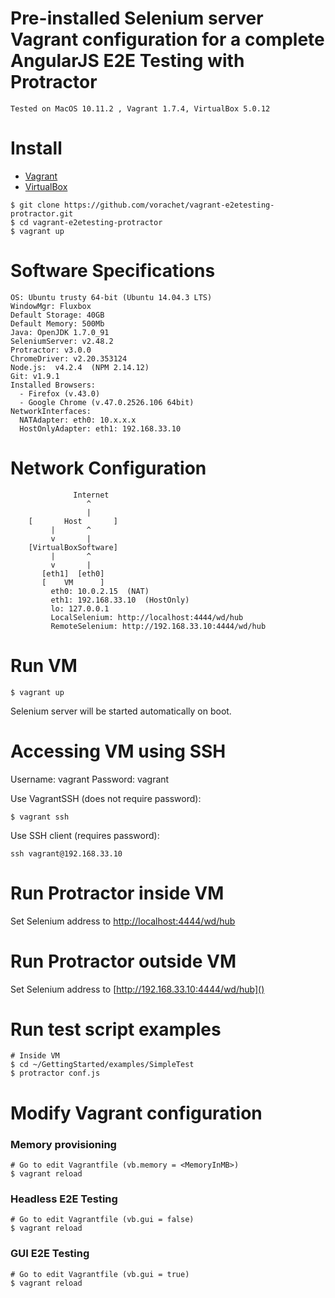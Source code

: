 # Pre-installed Selenium server Vagrant configuration for a complete AngularJS E2E Testing with Protractor

```
Tested on MacOS 10.11.2 , Vagrant 1.7.4, VirtualBox 5.0.12 
```

# Install

  * [Vagrant](https://www.vagrantup.com/downloads.html)
  * [VirtualBox](https://www.virtualbox.org/wiki/Downloads)

```
$ git clone https://github.com/vorachet/vagrant-e2etesting-protractor.git
$ cd vagrant-e2etesting-protractor
$ vagrant up
```

# Software Specifications

```
OS: Ubuntu trusty 64-bit (Ubuntu 14.04.3 LTS)
WindowMgr: Fluxbox
Default Storage: 40GB
Default Memory: 500Mb
Java: OpenJDK 1.7.0_91
SeleniumServer: v2.48.2
Protractor: v3.0.0
ChromeDriver: v2.20.353124
Node.js:  v4.2.4  (NPM 2.14.12)
Git: v1.9.1
Installed Browsers:
  - Firefox (v.43.0)
  - Google Chrome (v.47.0.2526.106 64bit)
NetworkInterfaces:
  NATAdapter: eth0: 10.x.x.x 
  HostOnlyAdapter: eth1: 192.168.33.10
```

# Network Configuration

```
              Internet
                 ^
                 | 
    [       Host       ]
         |       ^
         v       |
    [VirtualBoxSoftware]  
         |       ^
         v       |
       [eth1]  [eth0]         
       [    VM      ]  
         eth0: 10.0.2.15  (NAT)
         eth1: 192.168.33.10  (HostOnly)
         lo: 127.0.0.1
         LocalSelenium: http://localhost:4444/wd/hub
         RemoteSelenium: http://192.168.33.10:4444/wd/hub
```


# Run VM

```
$ vagrant up
```

Selenium server will be started automatically on boot.

# Accessing VM using SSH

Username: vagrant  Password: vagrant

Use VagrantSSH (does not require password):

```   
$ vagrant ssh
```

Use SSH client (requires password):

```   
ssh vagrant@192.168.33.10
```

# Run Protractor inside VM

Set Selenium address to [http://localhost:4444/wd/hub]()

# Run Protractor outside VM

Set Selenium address to [http://192.168.33.10:4444/wd/hub]()

# Run test script examples

```
# Inside VM
$ cd ~/GettingStarted/examples/SimpleTest
$ protractor conf.js
```

# Modify Vagrant configuration 

### Memory provisioning

```
# Go to edit Vagrantfile (vb.memory = <MemoryInMB>)
$ vagrant reload
```

### Headless E2E Testing 

```
# Go to edit Vagrantfile (vb.gui = false)
$ vagrant reload
```

### GUI E2E Testing

```
# Go to edit Vagrantfile (vb.gui = true)
$ vagrant reload
```

